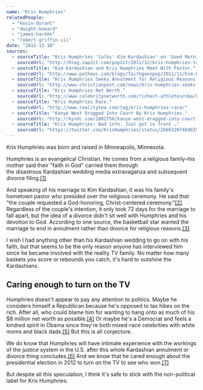 ```yaml
---
name: "Kris Humphries"
relatedPeople:
  - "kevin-durant"
  - "dwight-howard"
  - "james-harden"
  - "robert-griffin-iii"
date: "2012-12-10"
sources:
  - sourceTitle: "Kris Humphries 'talks' Kim Kardashian' on 'Good Morning America.'"
    sourceUrl: "http://blog.zap2it.com/pop2it/2011/12/kris-humphries-talks-kim-kardashian-on-good-morning-america.html"
  - sourceTitle: "Kim Kardashian and Kris Humphries Meet With Pastor."
    sourceUrl: "http://www.patheos.com/blogs/faithgoespop/2011/11/kim-kardashian-and-kris-humphries-meet-with-pastor/"
  - sourceTitle: "Kris Humphries Seeks Annulment for Religious Reasons."
    sourceUrl: "http://www.christianpost.com/news/kris-humphries-seeks-annulment-for-religious-reasons-63839/"
  - sourceTitle: "Kris Humphries Net Worth."
    sourceUrl: "http://www.celebritynetworth.com/richest-athletes/nba/kris-humphries-net-worth/"
  - sourceTitle: "Kris Humphries Race."
    sourceUrl: "http://www.realitytea.com/tag/kris-humphries-race/"
  - sourceTitle: "Kanye West Dragged Into Court By Kris Humphries."
    sourceUrl: "http://kysdc.com/2882756/kanye-west-dragged-into-court-by-kris-humphries/"
  - sourceTitle: "Kris Humphries: Bad info. Just got in front …"
    sourceUrl: "https://twitter.com/KrisHumphries/status/266032074048299008"
---
```


Kris Humphries was born and raised in Minneapolis, Minnesota.

Humphries is an evangelical Christian. He comes from a religious family–his mother said their "faith in God" carried them through the disastrous Kardashian wedding media extravaganza and subsequent divorce filing.<a class="source-citation" href="http://blog.zap2it.com/pop2it/2011/12/kris-humphries-talks-kim-kardashian-on-good-morning-america.html" title="Kris Humphries &apos;talks&apos; Kim Kardashian&apos; on &apos;Good Morning America.&apos;">[1]</a>

And speaking of his marriage to Kim Kardashian, it was his family's hometown pastor who presided over the religious ceremony. He said that "the couple requested a God-honoring, Christ-centered ceremony."<a class="source-citation" href="http://www.patheos.com/blogs/faithgoespop/2011/11/kim-kardashian-and-kris-humphries-meet-with-pastor/" title="Kim Kardashian and Kris Humphries Meet With Pastor.">[2]</a> Regardless of the couple's intention, it only took 72 days for the marriage to fall apart, but the idea of a divorce didn't sit well with Humphries and his devotion to God. According to one source, the basketball star wanted the marriage to end in annulment rather than divorce for religious reasons.<a class="source-citation" href="http://www.christianpost.com/news/kris-humphries-seeks-annulment-for-religious-reasons-63839/" title="Kris Humphries Seeks Annulment for Religious Reasons.">[3]</a>

I wish I had anything other than his Kardashian wedding to go on with his faith, but that seems to be the only reason anyone has interviewed him since he became involved with the reality TV family. No matter how many baskets you score or rebounds you catch, it's hard to outshine the Kardashians.


## Caring enough to turn on the TV

Humphries doesn't appear to pay any attention to politics. Maybe he considers himself a Republican because he's opposed to tax hikes on the rich. After all, who could blame him for wanting to hang onto as much of his $8 million net worth as possible.<a class="source-citation" href="http://www.celebritynetworth.com/richest-athletes/nba/kris-humphries-net-worth/" title="Kris Humphries Net Worth.">[4]</a> Or maybe he's a Democrat and feels a kindred spirit in Obama since they're both mixed-race celebrities with white moms and black dads.<a class="source-citation" href="http://www.realitytea.com/tag/kris-humphries-race/" title="Kris Humphries Race.">[5]</a> But this is all conjecture.

We do know that Humphries will have intimate experience with the workings of the justice system in the U.S. after this whole Kardashian annulment or divorce thing concludes.<a class="source-citation" href="http://kysdc.com/2882756/kanye-west-dragged-into-court-by-kris-humphries/" title="Kanye West Dragged Into Court By Kris Humphries.">[6]</a> And we know that he cared enough about the presidential election in 2012 to turn on the TV to see who won.<a class="source-citation" href="https://twitter.com/KrisHumphries/status/266032074048299008" title="Kris Humphries: Bad info. Just got in front …">[7]</a>

But despite all this speculation, I think it's safe to stick with the non-political label for Kris Humphries.